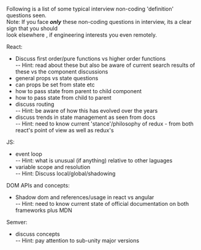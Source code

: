 Following is a list of some typical interview non-coding 'definition' questions seen.  
Note: If you face ***only*** these non-coding questions in interview, its a clear sign that you should  
look elsewhere , if engineering interests you even remotely. 

React:  
- Discuss first order/pure functions vs higher order functions  
-- Hint: read about these but also be aware of current search results of these vs 
the component discussions
- general props vs state questions
- can props be set from state etc
- how to pass state from parent to child component
- how to pass state from child to parent
- discuss routing  
-- Hint: be aware of how this has evolved over the years
- discuss trends in state management as seen from docs  
-- Hint: need to know current 'stance'/philosophy of redux - from both react's point of view as well as redux's

JS:
- event loop  
-- Hint: what is unusual (if anything) relative to other laguages  
- variable scope and resolution  
-- Hint: Discuss local/global/shadowing

DOM APIs and concepts:
- Shadow dom and references/usage in react vs angular  
-- Hint: need to know current state of official documentation on both frameworks plus MDN  

Semver:
- discuss concepts  
-- Hint: pay attention to sub-unity major versions